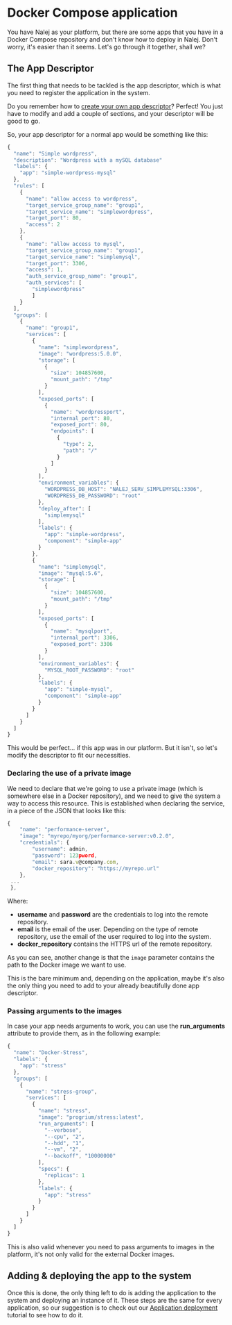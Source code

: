 # Docker Compose application

You have Nalej as your platform, but there are some apps that you have in a Docker Compose repository and don't know how to deploy in Nalej. Don't worry, it's easier than it seems. Let's go through it together, shall we?

## The App Descriptor

The first thing that needs to be tackled is the app descriptor, which is what you need to register the application in the system.

Do you remember how to [create your own app descriptor](../cli/applications/app_descriptors.md)? Perfect! You just have to modify and add a couple of sections, and your descriptor will be good to go.

So, your app descriptor for a normal app would be something like this:

```javascript
{
  "name": "Simple wordpress",
  "description": "Wordpress with a mySQL database"
  "labels": {
    "app": "simple-wordpress-mysql"
  },
  "rules": [
    {
      "name": "allow access to wordpress",
      "target_service_group_name": "group1",
      "target_service_name": "simplewordpress",
      "target_port": 80,
      "access": 2
    },
    {
      "name": "allow access to mysql",
      "target_service_group_name": "group1",
      "target_service_name": "simplemysql",
      "target_port": 3306,
      "access": 1,
      "auth_service_group_name": "group1",
      "auth_services": [
        "simplewordpress"
        ]
    }
  ],
  "groups": [
    {
      "name": "group1",
      "services": [
        {
          "name": "simplewordpress",
          "image": "wordpress:5.0.0",
          "storage": [
            {
              "size": 104857600,
              "mount_path": "/tmp"
            }
          ],
          "exposed_ports": [
            {
              "name": "wordpressport",
              "internal_port": 80,
              "exposed_port": 80,
              "endpoints": [
                {
                  "type": 2,
                  "path": "/"
                }
              ]
            }
          ],
          "environment_variables": {
            "WORDPRESS_DB_HOST": "NALEJ_SERV_SIMPLEMYSQL:3306",
            "WORDPRESS_DB_PASSWORD": "root"
          },
          "deploy_after": [
            "simplemysql"
          ],
          "labels": {
            "app": "simple-wordpress",
            "component": "simple-app"
          }
        },
        {
          "name": "simplemysql",
          "image": "mysql:5.6",
          "storage": [
            {
              "size": 104857600,
              "mount_path": "/tmp"
            }
          ],
          "exposed_ports": [
            {
              "name": "mysqlport",
              "internal_port": 3306,
              "exposed_port": 3306
            }
          ],
          "environment_variables": {
            "MYSQL_ROOT_PASSWORD": "root"
          },
          "labels": {
            "app": "simple-mysql",
            "component": "simple-app"
          }
        }
      ]
    }
  ]
}
```

This would be perfect... if this app was in our platform. But it isn't, so let's modify the descriptor to fit our necessities.

### Declaring the use of a private image

We need to declare that we're going to use a private image (which is somewhere else in a Docker repository), and we need to give the system a way to access this resource. This is established when declaring the service, in a piece of the JSON that looks like this:

```javascript
{            
    "name": "performance-server",            
    "image": "myrepo/myorg/performance-server:v0.2.0",      
    "credentials": {         
        "username": admin,         
        "password": 123pword,         
        "email": sara.v@company.com,         
        "docker_repository": "https://myrepo.url"       
    },        
 ...     
 },
```

Where:

* **username** and **password** are the credentials to log into the remote repository.
* **email** is the email of the user. Depending on the type of remote repository, use the email of the user required to log into the system.
* **docker\_repository** contains the HTTPS url of the remote repository.

As you can see, another change is that the `image` parameter contains the path to the Docker image we want to use.

This is the bare minimum and, depending on the application, maybe it's also the only thing you need to add to your already beautifully done app descriptor.

### Passing arguments to the images

In case your app needs arguments to work, you can use the **run\_arguments** attribute to provide them, as in the following example:

```javascript
{
  "name": "Docker-Stress",
  "labels": {
    "app": "stress"
  },
  "groups": [
    {
      "name": "stress-group",
      "services": [
        {
          "name": "stress",
          "image": "progrium/stress:latest",
          "run_arguments": [
            "--verbose",
            "--cpu", "2",
            "--hdd", "1",
            "--vm", "2",
            "--backoff", "10000000"
          ],
          "specs": {
            "replicas": 1
          },
          "labels": {
            "app": "stress"
          }
        }
      ]
    }
  ]
}
```

This is also valid whenever you need to pass arguments to images in the platform, it's not only valid for the external Docker images. 

## Adding & deploying the app to the system

Once this is done, the only thing left to do is adding the application to the system and deploying an instance of it. These steps are the same for every application, so our suggestion is to check out our [Application deployment](appdeployment_wclusters.md) tutorial to see how to do it.

